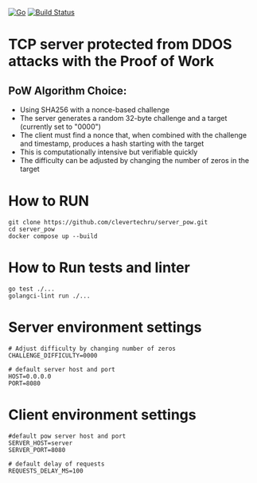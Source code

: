 [![Go](https://github.com/clevertechru/server_pow/actions/workflows/go.yml/badge.svg)](https://github.com/clevertechru/server_pow/actions/workflows/go.yml)
[![Build Status](https://app.travis-ci.com/clevertechru/server_pow.svg?token=bbzT95wZRUs7cXAPJccG&branch=main)](https://app.travis-ci.com/clevertechru/server_pow)
# TCP server protected from DDOS attacks with the Proof of Work
## PoW Algorithm Choice:
* Using SHA256 with a nonce-based challenge
* The server generates a random 32-byte challenge and a target (currently set to "0000")
* The client must find a nonce that, when combined with the challenge and timestamp, produces a hash starting with the target
* This is computationally intensive but verifiable quickly
* The difficulty can be adjusted by changing the number of zeros in the target
# How to RUN
```
git clone https://github.com/clevertechru/server_pow.git
cd server_pow
docker compose up --build
```

# How to Run tests and linter
```
go test ./...
golangci-lint run ./...
```

# Server environment settings
```
# Adjust difficulty by changing number of zeros
CHALLENGE_DIFFICULTY=0000

# default server host and port
HOST=0.0.0.0
PORT=8080
```
# Client environment settings
```
#default pow server host and port
SERVER_HOST=server
SERVER_PORT=8080

# default delay of requests
REQUESTS_DELAY_MS=100
```
